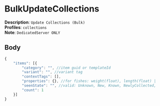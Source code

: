 # BulkUpdateCollections

**Description**: `Update Collections (Bulk)` \
**Profiles**: `collections` \
**Note**: `DedicatedServer ONLY`

## Body
```js
{
    "items": [{
        "category": "", //item guid or templateId
        "variant": "", //variant tag
        "contextTags": [],
        "properties": {}, //for fishes: weight(float), length(float) || for npcs: questsGiven(int), questsCompleted(int), encounterTypeFlags(char)
        "seenState": "", //valid: Unknown, New, Known, NewlyCollected, Collected, NewBest, NewRecord, NewLocation, NewlyCompleted, Complete
        "count": 1
    }]
}
```
